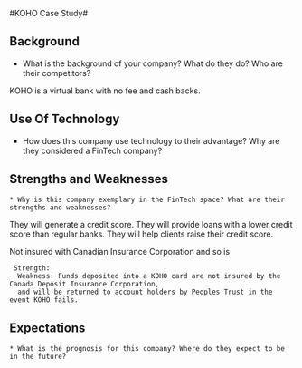#KOHO Case Study#

## Background ##
* What is the background of your company? What do they do? Who are their competitors?

KOHO is a virtual bank with no fee and cash backs.

## Use Of Technology ##
* How does this company use technology to their advantage? Why are they considered a FinTech company?

## Strengths and Weaknesses ##
    * Why is this company exemplary in the FinTech space? What are their strengths and weaknesses?

They will generate a credit score.  They will provide loans with a lower credit score than regular banks.  They will help clients raise their credit score.

Not insured with Canadian Insurance Corporation and so is 

     Strength: 
      Weakness: Funds deposited into a KOHO card are not insured by the Canada Deposit Insurance Corporation, 
      and will be returned to account holders by Peoples Trust in the event KOHO fails.
     
## Expectations ##
    * What is the prognosis for this company? Where do they expect to be in the future?
